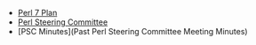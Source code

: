 * [Perl 7 Plan](The-Proposal-for-Perl-7)
* [Perl Steering Committee](Perl-Steering-Committee)
* [PSC Minutes](Past Perl Steering Committee Meeting Minutes)